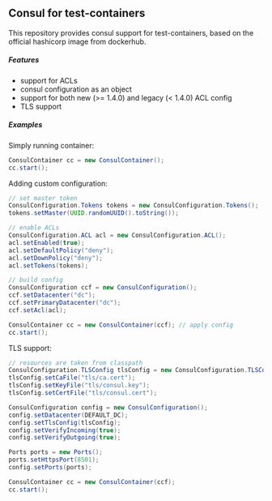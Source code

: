 ## Consul for test-containers

This repository provides consul support for test-containers, based on the
official hashicorp image from dockerhub.


##### Features

- support for ACLs
- consul configuration as an object
- support for both new (>= 1.4.0) and legacy (< 1.4.0) ACL config
- TLS support


##### Examples
Simply running container:
```java
ConsulContainer cc = new ConsulContainer();
cc.start();
```

Adding custom configuration:
```java
// set master token
ConsulConfiguration.Tokens tokens = new ConsulConfiguration.Tokens();
tokens.setMaster(UUID.randomUUID().toString());

// enable ACLs
ConsulConfiguration.ACL acl = new ConsulConfiguration.ACL();
acl.setEnabled(true);
acl.setDefaultPolicy("deny");
acl.setDownPolicy("deny");
acl.setTokens(tokens);

// build config
ConsulConfiguration ccf = new ConsulConfiguration();
ccf.setDatacenter("dc");
ccf.setPrimaryDatacenter("dc");
ccf.setAcl(acl);

ConsulContainer cc = new ConsulContainer(ccf); // apply config
cc.start();
```
TLS support:
```java
// resources are taken from classpath
ConsulConfiguration.TLSConfig tlsConfig = new ConsulConfiguration.TLSConfig();
tlsConfig.setCaFile("tls/ca.cert");
tlsConfig.setKeyFile("tls/consul.key");
tlsConfig.setCertFile("tls/consul.cert");

ConsulConfiguration config = new ConsulConfiguration();
config.setDatacenter(DEFAULT_DC);
config.setTlsConfig(tlsConfig);
config.setVerifyIncoming(true);
config.setVerifyOutgoing(true);

Ports ports = new Ports();
ports.setHttpsPort(8501);
config.setPorts(ports);

ConsulContainer cc = new ConsulContainer(ccf);
cc.start();
```
